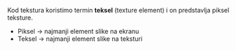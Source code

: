Kod tekstura koristimo termin **teksel** (texture element) i on predstavlja piksel teksture.
- Piksel -> najmanji element slike na ekranu
- Teksel -> najmanji element slike na teksturi
